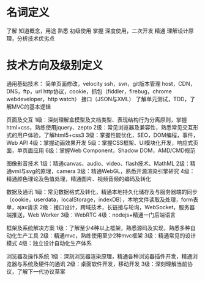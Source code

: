 # 名词定义

了解     知道概念，用途 
熟悉     初级使用
掌握     深度使用，二次开发
精通     理解设计原理，分析技术优劣点

# 技术方向及级别定义
通用基础技术：
    简单页面修改，velocity
    ssh，svn，git版本管理 
    host，CDN，DNS，ftp，url
    http协议，cookie，抓包（fiddler，firebug，chrome webdeveloper，http watch）
    接口（JSON与XML）
    了解单元测试，TDD，了解MVC的基本逻辑

页面及交互
    1级：深刻理解盒模型及文档类型、表现结构行为分离原则，掌握html+css，熟练使用jquery、zepto
    2级：常见浏览器及兼容性，熟悉常见交互形式的用户体验，了解html5+css3
    3级：掌握性能优化，SEO，DOM编程，事件，Web API
    4级：掌握动画效果开发
    5级：掌握CSS框架、UI模块化开发，响应式页面，单页面应用
    6级：掌握Web Component，Shadow DOM，AMD/CMD规范


图像影音技术
    1级：精通canvas、audio、video、flash技术、MathML
    2级：精通vml与svg的原理，camera
    3级：精通WebGL，熟悉开源渲染引擎研究
    4级：精通颜色理论及色值处理，精通图片、视频音频的编码及转化

数据及通讯
    1级：常见数据格式及转化，精通本地持久化储存及与服务器端的同步（cookie，userdata，localStorage，indexDB），本地文件读取及处理，form表单，ajax请求
    2级：接口设计，跨域技术，长链接与轮询，WebSocket，服务器端推送，Web Worker
    3级：WebRTC
    4级：nodejs+精通一门后端语言


框架及系统解决方案
    1级：了解至少4种以上框架，熟悉源码及实现，熟悉多种自动化生产工具
    2级：精通mvc，熟练使用至少2种mvc框架
    3级：精通常见的设计模式
    4级：独立设计自动化生产体系


浏览器及操作系统
    1级：深刻浏览器渲染原理，精通各种浏览器插件开发，精通浏览器与系统及硬件的通讯
    2级：桌面软件开发，移动开发
    3级：深刻理解当前协议，了解下一代协议草案
